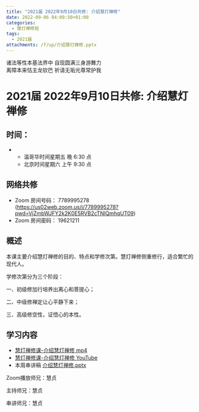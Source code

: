 ```yaml
---
title: "2021届 2022年9月10日共修: 介绍慧灯禅修"
date: 2022-09-06 04:09:50+01:00
categories:
  - 慧灯禅修班
tags:
  - 2021届
attachments: /f/up/介绍慧灯禅修.pptx
---
```


诸法等性本基法界中 自现圆满三身游舞力\
离障本来怙主龙钦巴 祈请无垢光尊常护我

# 2021届 2022年9月10日共修: 介绍慧灯禅修


## 时间：

* * 温哥华时间星期五 晚 6:30 点
  * 北京时间星期六 上午 9:30 点

## 网络共修

* Zoom 房间号码： 7789995278 (<https://us02web.zoom.us/j/7789995278?pwd=VjZmbWJFY2k2K0E5RVB2cTNIQmhqUT09>)
* Zoom 房间密码： 19621211

## 概述


本课主要介绍慧灯禅修的目的、特点和学修次第。慧灯禅修侧重修行，适合繁忙的现代人。 

学修次第分为三个阶段： 

一、初级修加行培养出离心和菩提心； 

二、中级修禅定让心平静下来； 

三、高级修空性，证悟心的本性。


## 学习内容

* [慧灯禅修课-介绍慧灯禅修 mp4](http://huidengchanxiu.net/jmy/%e6%85%a7%e7%81%af%e7%a6%85%e4%bf%ae%e8%af%be/%e6%85%a7%e7%81%af%e7%a6%85%e4%bf%ae%e8%af%be%e7%ac%ac%e4%b8%89%e5%86%8c/00%20%e6%85%a7%e7%81%af%e7%a6%85%e4%bf%ae%e8%af%be%20%e4%bb%8b%e7%bb%8d%e6%85%a7%e7%81%af%e7%a6%85%e4%bf%ae.mp4)
* [慧灯禅修课-介绍慧灯禅修 YouTube](https://www.youtube.com/watch?v=n8LZApW8ZFo&list=PLQU9iXcMduTfoo8rKZhj69k-OOas8C1Of)
* 本周串讲稿  [介绍慧灯禅修.pptx](/f/up/介绍慧灯禅修.pptx)

Zoom播放师兄：慧贞

主持师兄：慧贞

串讲师兄：慧贞
